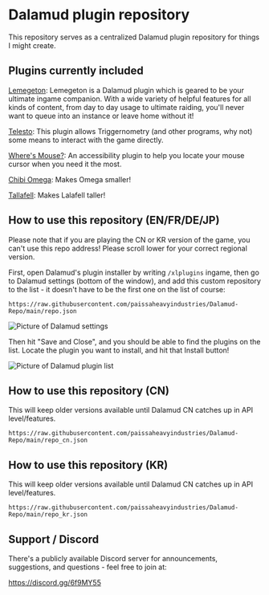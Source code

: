 # Dalamud plugin repository

This repository serves as a centralized Dalamud plugin repository for things I might create.

## Plugins currently included

[Lemegeton](https://github.com/paissaheavyindustries/Lemegeton): Lemegeton is a Dalamud plugin which is geared to be your ultimate ingame companion. With a wide variety of helpful features for all kinds of content, from day to day usage to ultimate raiding, you'll never want to queue into an instance or leave home without it! 

[Telesto](https://github.com/paissaheavyindustries/Telesto): This plugin allows Triggernometry (and other programs, why not) some means to interact with the game directly.

[Where's Mouse?](https://github.com/paissaheavyindustries/WheresMouse): An accessibility plugin to help you locate your mouse cursor when you need it the most.

[Chibi Omega](https://github.com/paissaheavyindustries/Chibi-Omega): Makes Omega smaller!

[Tallafell](https://github.com/paissaheavyindustries/Tallafell): Makes Lalafell taller!

## How to use this repository (EN/FR/DE/JP)

Please note that if you are playing the CN or KR version of the game, you can't use this repo address! Please scroll lower for your correct regional version.

First, open Dalamud's plugin installer by writing `/xlplugins` ingame, then go to Dalamud settings (bottom of the window), and add this custom repository to the list - it doesn't have to be the first one on the list of course:

`https://raw.githubusercontent.com/paissaheavyindustries/Dalamud-Repo/main/repo.json`

![Picture of Dalamud settings](https://i.imgur.com/FGBSZFf.png)

Then hit "Save and Close", and you should be able to find the plugins on the list. Locate the plugin you want to install, and hit that Install button!

![Picture of Dalamud plugin list](https://i.imgur.com/yWajAe1.png)

## How to use this repository (CN)

This will keep older versions available until Dalamud CN catches up in API level/features.

`https://raw.githubusercontent.com/paissaheavyindustries/Dalamud-Repo/main/repo_cn.json`

## How to use this repository (KR)

This will keep older versions available until Dalamud CN catches up in API level/features.

`https://raw.githubusercontent.com/paissaheavyindustries/Dalamud-Repo/main/repo_kr.json`

## Support / Discord

There's a publicly available Discord server for announcements, suggestions, and questions - feel free to join at:

https://discord.gg/6f9MY55
